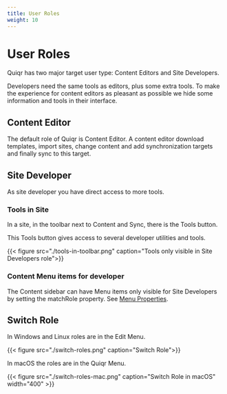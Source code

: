 ```yaml
---
title: User Roles
weight: 10
---
```


# User Roles

Quiqr has two major target user type: Content Editors and Site Developers.

Developers need the same tools as editors, plus some extra tools. To make the
experience for content editors as pleasant as possible we hide some information
and tools in their interface.

## Content Editor

The default role of Quiqr is Content Editor. A content editor download templates, import
sites, change content and add synchronization targets and finally sync to this
target.

## Site Developer

As site developer you have direct access to more tools.

### Tools in Site

In a site, in the toolbar next to Content and Sync, there is the Tools button.

This Tools button gives access to several developer utilities and tools.

{{< figure src="./tools-in-toolbar.png" caption="Tools only visible in Site Developers role">}}

### Content Menu items for developer

The Content sidebar can have Menu items only visible for Site Developers by
setting the matchRole property. See [Menu Properties](/docs/20-quiqr-developer-reference/03-content-model/02-model-file-structure/01-root-properties/04-menu).



## Switch Role

In Windows and Linux roles are in the Edit Menu.

{{< figure src="./switch-roles.png" caption="Switch Role">}}

In macOS the roles are in the Quiqr Menu.

{{< figure src="./switch-roles-mac.png" caption="Switch Role in macOS" width="400" >}}

